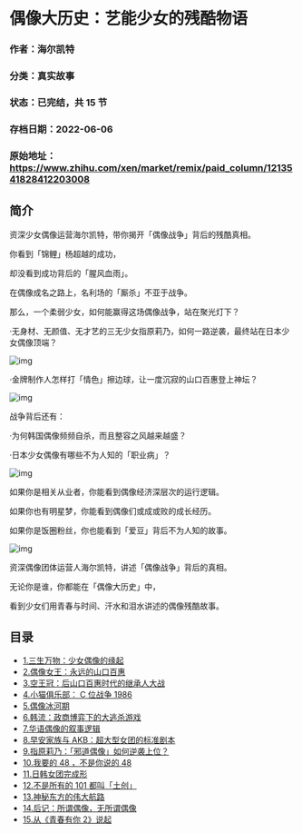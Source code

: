 # 偶像大历史：艺能少女的残酷物语

### 作者：海尔凯特

### 分类：真实故事

### 状态：已完结，共 15 节

### 存档日期：2022-06-06

### 原始地址：https://www.zhihu.com/xen/market/remix/paid_column/1213541828412203008


## 简介
资深少女偶像运营海尔凯特，带你揭开「偶像战争」背后的残酷真相。


你看到「锦鲤」杨超越的成功，


却没看到成功背后的「腥风血雨」。


在偶像成名之路上，名利场的「厮杀」不亚于战争。


那么，一个柔弱少女，如何能赢得这场偶像战争，站在聚光灯下？


·无身材、无颜值、无才艺的三无少女指原莉乃，如何一路逆袭，最终站在日本少女偶像顶端？


![img](https://pic4.zhimg.com/v2-a97cb3cd959e83c4169176bad62cfaac.jpg)

·金牌制作人怎样打「情色」擦边球，让一度沉寂的山口百惠登上神坛？


![img](https://pic4.zhimg.com/v2-b25cb9927e53661a0fcc6139e93cfc73.jpg)

战争背后还有：


·为何韩国偶像频频自杀，而且整容之风越来越盛？


·日本少女偶像有哪些不为人知的「职业病」？


![img](https://pic4.zhimg.com/v2-b9bee76b75075f66044d5149658213a2.jpg)

如果你是相关从业者，你能看到偶像经济深层次的运行逻辑。


如果你也有明星梦，你能看到偶像们或成或败的成长经历。


如果你是饭圈粉丝，你也能看到「爱豆」背后不为人知的故事。


![img](https://pic4.zhimg.com/v2-8a4d89f7bada9d5ed92ce2c81ee444f7.jpg)

资深偶像团体运营人海尔凯特，讲述「偶像战争」背后的真相。


无论你是谁，你都能在「偶像大历史」中，


看到少女们用青春与时间、汗水和泪水讲述的偶像残酷故事。




## 目录
- [1.三生万物：少女偶像的缘起](1.三生万物：少女偶像的缘起.md)<!-- 2020-02-25 10:16 -->
- [2.偶像女王：永远的山口百惠](2.偶像女王：永远的山口百惠.md)<!-- 2020-02-24 12:10 -->
- [3.空王冠：后山口百惠时代的继承人大战](3.空王冠：后山口百惠时代的继承人大战.md)<!-- 2020-02-24 13:52 -->
- [4.小猫俱乐部： C 位战争 1986](4.小猫俱乐部：%20C%20位战争%201986.md)<!-- 2020-02-25 10:25 -->
- [5.偶像冰河期](5.偶像冰河期.md)<!-- 2020-02-25 10:27 -->
- [6.韩流：政商博弈下的大逃杀游戏](6.韩流：政商博弈下的大逃杀游戏.md)<!-- 2020-02-24 15:19 -->
- [7.华语偶像的叙事逻辑](7.华语偶像的叙事逻辑.md)<!-- 2020-02-25 07:01 -->
- [8.早安家族与 AKB：超大型女团的标准剧本](8.早安家族与%20AKB：超大型女团的标准剧本.md)<!-- 2020-02-25 07:43 -->
- [9.指原莉乃：「邪道偶像」如何逆袭上位？](9.指原莉乃：「邪道偶像」如何逆袭上位？.md)<!-- 2020-02-25 08:12 -->
- [10.我要的 48 ，不是你说的 48](10.我要的%2048%20，不是你说的%2048.md)<!-- 2020-03-05 08:30 -->
- [11.日韩女团完成形](11.日韩女团完成形.md)<!-- 2020-03-19 07:17 -->
- [12.不是所有的 101 都叫「土创」](12.不是所有的%20101%20都叫「土创」.md)<!-- 2020-04-10 10:21 -->
- [13.神秘东方的伟大航路](13.神秘东方的伟大航路.md)<!-- 2020-04-10 10:37 -->
- [14.后记：所谓偶像，无所谓偶像](14.后记：所谓偶像，无所谓偶像.md)<!-- 2020-04-10 10:11 -->
- [15.从《青春有你 2》说起](15.从《青春有你%202》说起.md)<!-- 2020-04-08 04:23 -->